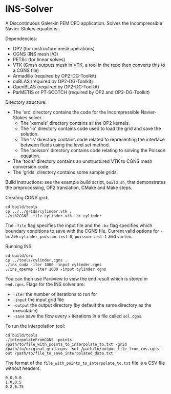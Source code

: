 # INS-Solver
A Discontinuous Galerkin FEM CFD application. Solves the Incompressible Navier-Stokes equations.

Dependencies:
- OP2 (for unstructure mesh operations)
- CGNS (INS mesh I/O)
- PETSc (for linear solves)
- VTK (Gmsh outputs mesh in VTK, a tool in the repo then converts this to a CGNS file)
- Armadillo (required by OP2-DG-Toolkit)
- cuBLAS (required by OP2-DG-Toolkit)
- OpenBLAS (required by OP2-DG-Toolkit)
- ParMETIS or PT-SCOTCH (required by OP2 and OP2-DG-Toolkit)

Directory structure:
- The 'src' directory contains the code for the Incompressible Navier-Stokes solver.
  - The 'kernels' directory contains all the OP2 kernels.
  - The 'io' directory contains code used to load the grid and save the solution.
  - The 'ls' directory contains code related to representing the interface between fluids using the level set method.
  - The 'poisson' directory contains code relating to solving the Poisson equation.
- The 'tools' directory contains an unstructured VTK to CGNS mesh conversion code.
- The 'grids' directory contains some sample grids. 

Build instructions: see the example build script, `build.sh`, that demonstrates the preprocessing, OP2 translation, CMake and Make steps.

Creating CGNS grid:
```
cd build/tools
cp ../../grids/cylinder.vtk .
./vtk2CGNS -file cylinder.vtk -bc cylinder
```
The `-file` flag specifies the input file and the `-bc` flag specifies which boundary conditions to save with the CGNS file. Current valid options for `-bc` are `cylinder`, `poisson-test-0`, `poisson-test-1` and `vortex`.

Running INS:
```
cd build/src
cp ../tools/cylinder.cgns .
./ins_cuda -iter 1000 -input cylinder.cgns
./ins_openmp -iter 1000 -input cylinder.cgns
```

You can then use Paraview to view the end result which is stored in `end.cgns`. Flags for the INS solver are:
- `-iter` the number of iterations to run for
- `-input` the input grid file
- `-output` the output directory (by default the same directory as the executable)
- `-save` save the flow every `x` iterations in a file called `sol.cgns`

To run the interpolation tool:
```
cd build/tools
./interpolateFromCGNS -points /path/to/file_with_points_to_interpolate_to.txt -grid /path/to/original_grid.cgns -sol /path/to/output_file_from_ins.cgns -out /path/to/file_to_save_interpolated_data.txt
```

The format of the `file_with_points_to_interpolate_to.txt` file is a CSV file without headers:
```
0.0,0.0
1.0,0.5
0.2,0.75
```
